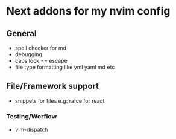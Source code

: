 # Next addons for my nvim config

## General

- spell checker for md
- debugging
- caps lock == escape
- file type formatting like yml yaml md etc


## File/Framework support

- snippets for files e.g: rafce for react


### Testing/Worflow

- vim-dispatch
